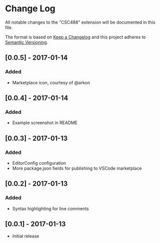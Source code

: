 # Change Log
All notable changes to the "CSC488" extension will be documented in this file.

The format is based on [Keep a Changelog](http://keepachangelog.com/) and this project adheres to [Semantic Versioning](http://semver.org/).

## [0.0.5] - 2017-01-14
### Added
- Marketplace icon, courtesy of @arkon

## [0.0.4] - 2017-01-14
### Added
- Example screenshot in README

## [0.0.3] - 2017-01-13
### Added
- EditorConfig configuration
- More package.json fields for publishing to VSCode marketplace

## [0.0.2] - 2017-01-13
### Added
- Syntax highlighting for line comments

## [0.0.1] - 2017-01-13
- Initial release
